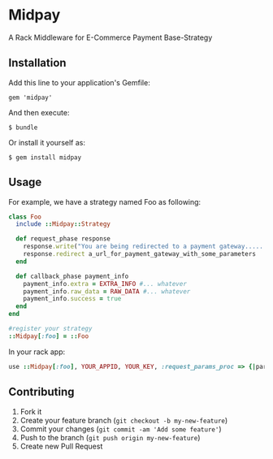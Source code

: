 # Midpay

A Rack Middleware for E-Commerce Payment Base-Strategy

## Installation

Add this line to your application's Gemfile:

    gem 'midpay'

And then execute:

    $ bundle

Or install it yourself as:

    $ gem install midpay

## Usage

For example, we have a strategy named Foo as following:
```ruby
class Foo
  include ::Midpay::Strategy

  def request_phase response
    response.write("You are being redirected to a payment gateway......")
    response.redirect a_url_for_payment_gateway_with_some_parameters
  end

  def callback_phase payment_info
    payment_info.extra = EXTRA_INFO #... whatever
    payment_info.raw_data = RAW_DATA #... whatever
    payment_info.success = true
  end
end

#register your strategy
::Midpay[:foo] = ::Foo
```

In your rack app:

```ruby
use ::Midpay[:foo], YOUR_APPID, YOUR_KEY, :request_params_proc => {|params| BarModel.find(params[:id]) }
```

## Contributing

1. Fork it
2. Create your feature branch (`git checkout -b my-new-feature`)
3. Commit your changes (`git commit -am 'Add some feature'`)
4. Push to the branch (`git push origin my-new-feature`)
5. Create new Pull Request

